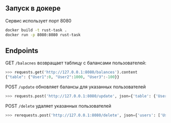 ## Запуск в докере
Сервис использует порт 8080
```bash
docker build -t rust-task .
docker run -p 8080:8080 rust-task
```
## Endpoints
GET ```/balacnes``` возвращает таблицу с балансами пользователей:
```python
>>> requests.get('http://127.0.0.1:8080/balances').content
{"table": {"User1":0, "User2":1000, "User3":-100}}
```
POST ```/update``` обновляет балансы для указанных пользователей
```python
>>> requests.post('http://127.0.0.1:8080/update', json={'table': {'User1': 10000, 'User400': 400}})
```
POST ```/delete``` удаляет указанных пользователей
```python
>>> rerequests.post('http://127.0.0.1:8080/delete', json={'users': ['User2']})
```